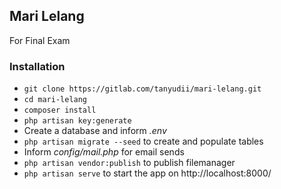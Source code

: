 ## Mari Lelang ##

For Final Exam

### Installation ###

* `git clone https://gitlab.com/tanyudii/mari-lelang.git`
* `cd mari-lelang`
* `composer install`
* `php artisan key:generate`
* Create a database and inform *.env*
* `php artisan migrate --seed` to create and populate tables
* Inform *config/mail.php* for email sends
* `php artisan vendor:publish` to publish filemanager
* `php artisan serve` to start the app on http://localhost:8000/
